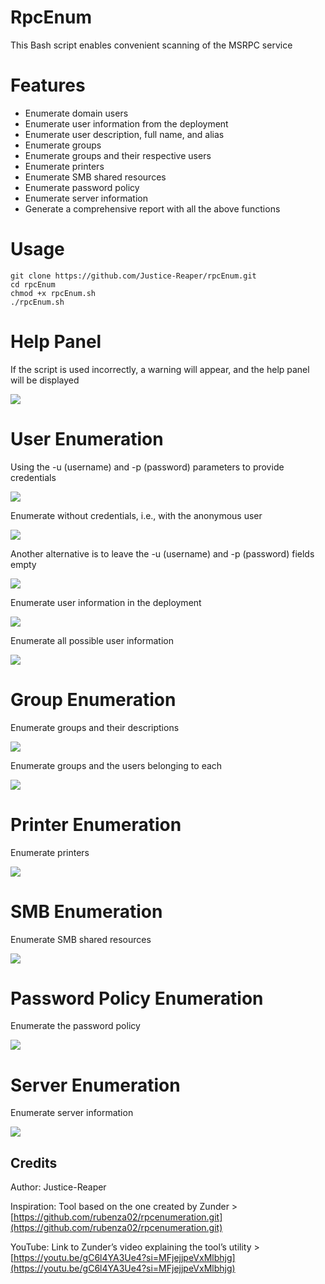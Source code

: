 # RpcEnum
This Bash script enables convenient scanning of the MSRPC service

# Features
- Enumerate domain users
- Enumerate user information from the deployment
- Enumerate user description, full name, and alias
- Enumerate groups
- Enumerate groups and their respective users
- Enumerate printers
- Enumerate SMB shared resources
- Enumerate password policy
- Enumerate server information
- Generate a comprehensive report with all the above functions

# Usage
```
git clone https://github.com/Justice-Reaper/rpcEnum.git
cd rpcEnum
chmod +x rpcEnum.sh
./rpcEnum.sh
```

# Help Panel
If the script is used incorrectly, a warning will appear, and the help panel will be displayed

![](/images/image_1.png)

# User Enumeration
Using the -u (username) and -p (password) parameters to provide credentials

![](/images/image_2.png)

Enumerate without credentials, i.e., with the anonymous user

![](/images/image_3.png)

Another alternative is to leave the -u (username) and -p (password) fields empty

![](/images/image_4.png)

Enumerate user information in the deployment

![](/images/image_5.png)

Enumerate all possible user information

![](/images/image_6.png)

# Group Enumeration
Enumerate groups and their descriptions

![](/images/image_7.png)

Enumerate groups and the users belonging to each

![](/images/image_8.png)

# Printer Enumeration
Enumerate printers

![](/images/image_9.png)

# SMB Enumeration
Enumerate SMB shared resources

![](/images/image_10.png)

# Password Policy Enumeration
Enumerate the password policy

![](/images/image_11.png)

# Server Enumeration
Enumerate server information

![](/images/image_12.png)

## Credits
Author: Justice-Reaper  

Inspiration: Tool based on the one created by Zunder > [https://github.com/rubenza02/rpcenumeration.git](https://github.com/rubenza02/rpcenumeration.git)  

YouTube: Link to Zunder’s video explaining the tool’s utility > [https://youtu.be/gC6l4YA3Ue4?si=MFjejjpeVxMlbhjg](https://youtu.be/gC6l4YA3Ue4?si=MFjejjpeVxMlbhjg)
